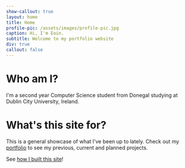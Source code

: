 ```yaml
---
show-callout: true
layout: home
title: Home
profile-pic: /assets/images/profile-pic.jpg
caption: Hi, I'm Eoin.
subtitle: Welcome to my portfolio website
div: true
callout: false
---
```

# Who am I?

I'm a second year Computer Science student from Donegal studying at Dublin City University, Ireland.

# What's this site for?

This is a general showcase of what I've been up to lately. Check out my [portfolio](/portfolio) to see my previous, current and planned projects.

See [how I built this site](/portfolio/how-i-built-my-website.html)!